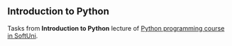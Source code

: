 ## Introduction to Python

Tasks from **Introduction to Python** lecture of [Python programming course in SoftUni](https://softuni.bg/trainings/1281/python-programming-january-2016).
